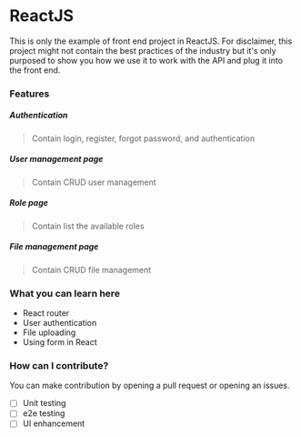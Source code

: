 # ReactJS

This is only the example of front end project in ReactJS. For disclaimer,  this project might not contain the best practices of the industry but it's only purposed to show you how we use it to work with the API and plug it into the front end.

### Features
##### Authentication
> Contain login, register, forgot password, and authentication
##### User management page
> Contain CRUD user management
##### Role page
> Contain list the available roles
##### File management page
> Contain CRUD file management

### What you can learn here
- React router
- User authentication
- File uploading
- Using form in React


### How can I contribute?
You can make contribution by opening a pull request or opening an issues.

- [ ] Unit testing
- [ ] e2e testing
- [ ] UI enhancement